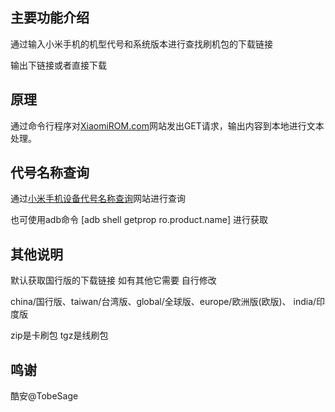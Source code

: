 ## 主要功能介绍

通过输入小米手机的机型代号和系统版本进行查找刷机包的下载链接

输出下链接或者直接下载

## 原理

通过命令行程序对[XiaomiROM.com](https://xiaomirom.com/series/)网站发出GET请求，输出内容到本地进行文本处理。

## 代号名称查询

通过[小米手机设备代号名称查询](https://miuiver.com/xiaomi-device-codename/)网站进行查询

也可使用adb命令 [adb shell getprop ro.product.name] 进行获取

## 其他说明

默认获取国行版的下载链接 如有其他它需要 自行修改

china/国行版、taiwan/台湾版、global/全球版、europe/欧洲版(欧版)、 india/印度版

zip是卡刷包 tgz是线刷包

## 鸣谢
酷安@TobeSage
